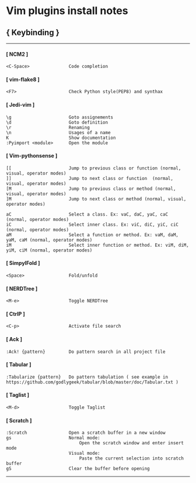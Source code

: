 Vim plugins install notes
=========================

{ Keybinding }
--------------

--------------------------------------------------------------------------------
#### [ NCM2 ]

    <C-Space>               Code completion 

#### [ vim-flake8 ]

    <F7>                    Check Python style(PEP8) and synthax


#### [ Jedi-vim ]

    \g                      Goto assignements
    \d                      Goto definition
    \r                      Renaming
    \n                      Usages of a name
    K                       Show documentation
    :Pyimport <module>      Open the module

#### [ Vim-pythonsense ]

    [[                      Jump to previous class or function (normal, visual, operator modes)
    ]]                      Jump to next class or function  (normal, visual, operator modes)
    [M                      Jump to previous class or method (normal, visual, operator modes)
    ]M                      Jump to next class or method (normal, visual, operator modes)

    aC                      Select a class. Ex: vaC, daC, yaC, caC (normal, operator modes)
    iC                      Select inner class. Ex: viC, diC, yiC, ciC (normal, operator modes)
    aM                      Select a function or method. Ex: vaM, daM, yaM, caM (normal, operator modes)
    iM                      Select inner function or method. Ex: viM, diM, yiM, ciM (normal, operator modes)

#### [ SimpylFold ]

    <Space>                 Fold/unfold

#### [ NERDTree ]

    <M-e>                   Toggle NERDTree

#### [ CtrlP ]

    <C-p>                   Activate file search

#### [ Ack ]

    :Ack! {pattern}         Do pattern search in all project file

#### [ Tabular ]

    :Tabularize {pattern}   Do pattern tabulation ( see example in https://github.com/godlygeek/tabular/blob/master/doc/Tabular.txt )

#### [ Taglist ]

    <M-d>                   Toggle Taglist

#### [ Scratch ]

    :Scratch                Open a scratch buffer in a new window
    gs                      Normal mode:
                                Open the scratch window and enter insert mode
                            Visual mode:
                                Paste the current selection into scratch buffer
    gS                      Clear the buffer before opening

--------------------------------------------------------------------------------
